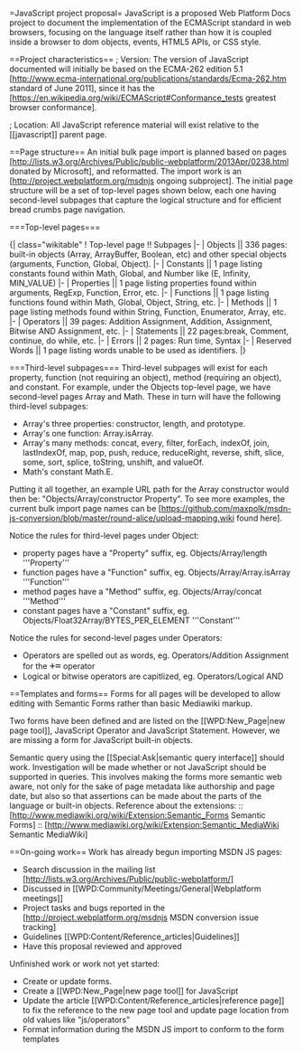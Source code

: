=JavaScript project proposal=
JavaScript is a proposed Web Platform Docs project to document the implementation of the ECMAScript standard in web browsers, focusing on the language itself rather than how it is coupled inside a browser to dom objects, events, HTML5 APIs, or CSS style.

==Project characteristics==
; Version: The version of JavaScript documented will initially be based on the ECMA-262 edition 5.1 [http://www.ecma-international.org/publications/standards/Ecma-262.htm standard of June 2011], since it has the [https://en.wikipedia.org/wiki/ECMAScript#Conformance_tests greatest browser conformance].

; Location: All JavaScript reference material will exist relative to the [[javascript]] parent page.

==Page structure==
An initial bulk page import is planned based on pages [http://lists.w3.org/Archives/Public/public-webplatform/2013Apr/0238.html donated by Microsoft], and reformatted.  The import work is an [http://project.webplatform.org/msdnjs ongoing subproject].  The initial page structure will be a set of top-level pages shown below, each one having second-level subpages that capture the logical structure and for efficient bread crumbs page navigation.

===Top-level pages===

{| class="wikitable"
! Top-level page !! Subpages
|-
| Objects || 336 pages: built-in objects (Array, ArrayBuffer, Boolean, etc) and other special objects (arguments, Function, Global, Object).
|-
| Constants || 1 page listing constants found within Math, Global, and Number like (E, Infinity, MIN_VALUE)
|-
| Properties || 1 page listing properties found within arguments, RegExp, Function, Error, etc.
|-
| Functions || 1 page listing functions found within Math, Global, Object, String, etc.
|-
| Methods || 1 page listing methods found within String, Function, Enumerator, Array, etc.
|-
| Operators || 39 pages: Addition Assignment, Addition, Assignment, Bitwise AND Assignment, etc.
|-
| Statements || 22 pages:break, Comment, continue, do while, etc.
|-
| Errors || 2 pages: Run time, Syntax
|-
| Reserved Words || 1 page listing words unable to be used as identifiers.
|}

===Third-level subpages===
Third-level subpages will exist for each property, function (not requiring an object), method (requiring an object), and constant.  For example, under the Objects top-level page, we have second-level pages Array and Math.  These in turn will have the following third-level subpages:
* Array's three properties: constructor, length, and prototype.
* Array's one function: Array.isArray.
* Array's many methods: concat, every, filter, forEach, indexOf, join, lastIndexOf, map, pop, push, reduce, reduceRight, reverse, shift, slice, some, sort, splice, toString, unshift, and valueOf.
* Math's constant Math.E.

Putting it all together, an example URL path for the Array constructor would then be: "Objects/Array/constructor Property".  To see more examples, the current bulk import page names can be [https://github.com/maxpolk/msdn-js-conversion/blob/master/round-alice/upload-mapping.wiki found here].

Notice the rules for third-level pages under Object:
* property pages have a "Property" suffix, eg. Objects/Array/length '''Property'''
* function pages have a "Function" suffix, eg. Objects/Array/Array.isArray '''Function'''
* method pages have a "Method" suffix, eg. Objects/Array/concat '''Method'''
* constant pages have a "Constant" suffix, eg. Objects/Float32Array/BYTES_PER_ELEMENT '''Constant'''

Notice the rules for second-level pages under Operators:
* Operators are spelled out as words, eg. Operators/Addition Assignment for the <code style="font-size: larger;">+=</code> operator
* Logical or bitwise operators are capitlized, eg. Operators/Logical AND

==Templates and forms==
Forms for all pages will be developed to allow editing with Semantic Forms rather than basic Mediawiki markup.

Two forms have been defined and are listed on the [[WPD:New_Page|new page tool]], JavaScript Operator and JavaScript Statement.  However, we are missing a form for JavaScript built-in objects.

Semantic query using the [[Special:Ask|semantic query interface]] should work.  Investigation will be made whether or not JavaScript should be supported in queries.  This involves making the forms more semantic web aware, not only for the sake of page metadata like authorship and page date, but also so that assertions can be made about the parts of the language or built-in objects.  Reference about the extensions:
:: [http://www.mediawiki.org/wiki/Extension:Semantic_Forms Semantic Forms]
:: [http://www.mediawiki.org/wiki/Extension:Semantic_MediaWiki Semantic MediaWiki]

==On-going work==
Work has already begun importing MSDN JS pages:
* Search discussion in the mailing list [http://lists.w3.org/Archives/Public/public-webplatform/]
* Discussed in [[WPD:Community/Meetings/General|Webplatform meetings]]
* Project tasks and bugs reported in the  [http://project.webplatform.org/msdnjs MSDN conversion issue tracking]
* Guidelines [[WPD:Content/Reference_articles|Guidelines]]
* Have this proposal reviewed and approved

Unfinished work or work not yet started:
* Create or update forms.
* Create a [[WPD:New_Page|new page tool]] for JavaScript
* Update the article [[WPD:Content/Reference_articles|reference page]] to fix the reference to the new page tool and update page location from old values like "js/operators"
* Format information during the MSDN JS import to conform to the form templates